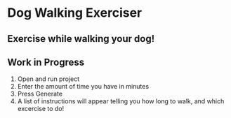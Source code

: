 # Dog Walking Exerciser
Exercise while walking your dog!
---------------------------------
Work in Progress
---------------------------------
1) Open and run project
2) Enter the amount of time you have in minutes
3) Press Generate
4) A list of instructions will appear telling you how long to walk, and which excercise to do!


